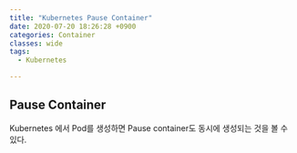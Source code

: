 ```yaml
---
title: "Kubernetes Pause Container"
date: 2020-07-20 18:26:28 +0900
categories: Container
classes: wide
tags:
  - Kubernetes

---
```

## Pause Container
Kubernetes 에서 Pod를 생성하면 Pause container도 동시에 생성되는 것을 볼 수 있다.

